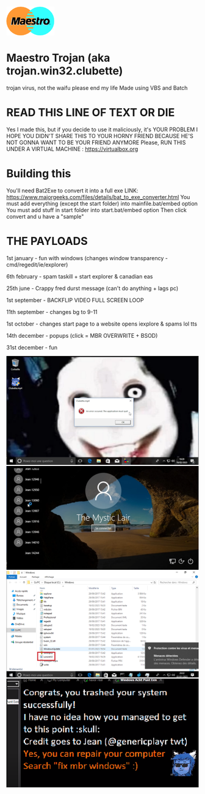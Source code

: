 ![image](maestro.png)

# Maestro Trojan (aka trojan.win32.clubette)
trojan virus, not the waifu please end my life
Made using VBS and Batch

# READ THIS LINE OF TEXT OR DIE
Yes I made this, but if you decide to use it maliciously, it's YOUR PROBLEM
I HOPE YOU DIDN'T SHARE THIS TO YOUR HORNY FRIEND BECAUSE HE'S NOT GONNA WANT TO BE YOUR FRIEND ANYMORE
Please, RUN THIS UNDER A VIRTUAL MACHINE : https://virtualbox.org

# Building this
You'll need Bat2Exe to convert it into a full exe
LINK: https://www.majorgeeks.com/files/details/bat_to_exe_converter.html
You must add everything (except the start folder) into mainfile.bat/embed option
You must add stuff in start folder into start.bat/embed option
Then click convert and u have a "sample"

# THE PAYLOADS
1st january - fun with windows (changes window transparency - cmd/regedit/ie/explorer)

6th february - spam taskill + start explorer & canadian eas

25th june - Crappy fred durst message (can't do anything + lags pc)

1st september - BACKFLIP VIDEO FULL SCREEN LOOP

11th september - changes bg to 9-11

1st october - changes start page to a website opens iexplore & spams lol tts

14th december - popups (click = MBR OVERWRITE + BSOD)

31st december - fun

![image](image-3.png)
![image](image-2.png)
![image](image.png)
![image](image-4.png)
